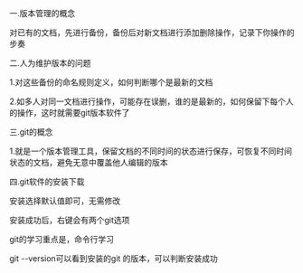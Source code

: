 一.版本管理的概念

对已有的文档，先进行备份，备份后对新文档进行添加删除操作，记录下你操作的步奏

二.人为维护版本的问题

1.对这些备份的命名规则定义，如何判断哪个是最新的文档

2.如多人对同一文档进行操作，可能存在误删，谁的是最新的，如何保留下每个人的操作，这时就需要git版本软件了

三.git的概念

1.就是一个版本管理工具，保留文档的不同时间的状态进行保存，可恢复不同时间状态的文档，避免无意中覆盖他人编辑的版本

四.git软件的安装下载

安装选择默认值即可，无需修改

安装成功后，右键会有两个git选项

git的学习重点是，命令行学习

git --version可以看到安装的git 的版本，可以判断安装成功





